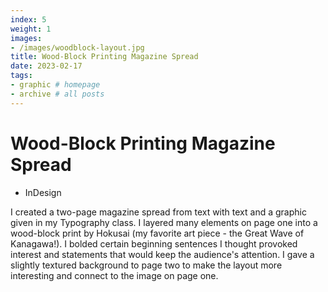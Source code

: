 ```yaml
---
index: 5
weight: 1
images:
- /images/woodblock-layout.jpg
title: Wood-Block Printing Magazine Spread
date: 2023-02-17
tags:
- graphic # homepage
- archive # all posts
---
```


# Wood-Block Printing Magazine Spread
- InDesign

I created a two-page magazine spread from text with text and a graphic given in my Typography class. I layered many elements on page one into a wood-block print by Hokusai (my favorite art piece - the Great Wave of Kanagawa!). I bolded certain beginning sentences I thought provoked interest and statements that would keep the audience's attention. I gave a slightly textured background to page two to make the layout more interesting and connect to the image on page one.
